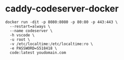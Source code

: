 # caddy-codeserver-docker

    docker run -dit -p 8080:8080 -p 80:80 -p 443:443 \
      --restart=always \
      --name codeserver \
      -h vscode \
      -u root \
      -v /etc/localtime:/etc/localtime:ro \
      -e PASSWORD=S518418 \
      code:latest youdomain.com
